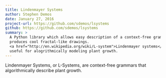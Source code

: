 ```yaml
---
title: Lindenmayer Systems
author: Stephen Demos
date: January 27, 2016
project-url: https://github.com/sdemos/lsystems
github: https://github.com/sdemos/lsystems
summary: >
  A Python library which allows easy description of a context-free grammar that
  produces cool fractal-like drawings.
  <a href="http://en.wikipedia.org/wiki/L-system">Lindenmayer systems</a> are
  useful for alogrithmically modeling plant growth.
---
```


Lindenmayer Systems, or L-Systems, are context-free grammars that algorithmically describe plant growth.
